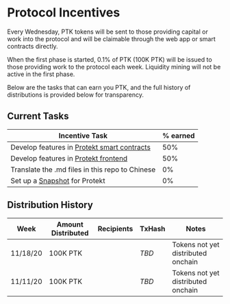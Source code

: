 # Protocol Incentives
Every Wednesday, PTK tokens will be sent to those providing capital or work into the protocol and will be claimable through the web app or smart contracts directly.

When the first phase is started, 0.1% of PTK (100K PTK) will be issued to those providing work to the protocol each week. Liquidity mining will not be active in the first phase.

Below are the tasks that can earn you PTK, and the full history of distributions is provided below for transparency.

## Current Tasks
| Incentive Task | % earned |
|----------------|----------|
|Develop features in [Protekt smart contracts](https://github.com/corbinpage/protekt-protocol-contracts/projects/2)|50%|
|Develop features in [Protekt frontend](https://github.com/corbinpage/protekt-fe/projects/1)|50%|
|Translate the .md files in this repo to Chinese|0%|
|Set up a [Snapshot](https://snapshot.page/#/) for Protekt|0%| 

## Distribution History

| Week | Amount Distributed | Recipients | TxHash | Notes |
|------|--------------------|------------|--------|-------|
| 11/18/20 | 100K PTK |  | _TBD_ | Tokens not yet distributed onchain |
| 11/11/20 | 100K PTK |  | _TBD_ | Tokens not yet distributed onchain |




